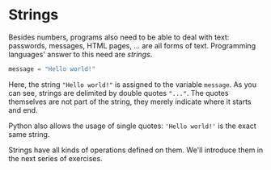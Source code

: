 # Strings

Besides numbers, programs also need to be able to deal with text: passwords, messages, HTML pages, ... are all forms of text.
Programming languages' answer to this need are _strings_.

```python
message = "Hello world!"
```

Here, the string `"Hello world!"` is assigned to the variable `message`.
As you can see, strings are delimited by double quotes `"..."`.
The quotes themselves are not part of the string, they merely indicate where it starts and end.

Python also allows the usage of single quotes: `'Hello world!'` is the exact same string.

Strings have all kinds of operations defined on them.
We'll introduce them in the next series of exercises.
